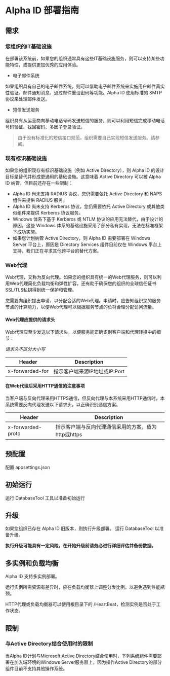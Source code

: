 # Alpha ID 部署指南

## 需求

### 您组织的IT基础设施

在部署该系统前，如果您的组织通常具有这些IT基础设施服务，则可以支持某些功能特性，或提供更加优秀的应用体验。

* 电子邮件系统

如果组织具有自己的电子邮件系统，则可以借助电子邮件系统来实施用户邮件真实性验证、邮件通知消息、通过邮件重设密码等功能。Alpha ID 使用标准的 SMTP 协议来处理邮件发送。

* 短信发送服务

组织具有从运营商向移动电话号码发送短信的服务，则可以利用短信完成移动电话号码验证、找回密码、多因子登录验证。

> 由于没有标准化的短信接口规范，组织需要自己实现短信发送服务。请参阅。

### 现有标识基础设施

如果您的组织现存有标识基础设施（例如 Active Directory），则 Alpha ID 的设计目标是替代并形成更通用的基础设施。这意味着 Active Directory 可以被 Alpha ID 纳管，但目前还存在一些限制：

* Alpha ID 尚未支持 RADIUS 协议，您仍需要依托 Active Directory 和 NAPS 组件来提供 RADIUS 服务。
* Alpha ID 尚未支持 Kerberos 协议，您仍需要依托 Active Directory 或其他类似组件来提供 Kerberos 协议服务。
* Windows 体系下基于 Kerberos 或 NTLM 协议的应用无法替代，由于设计的原因，这些 Windows 体系的基础设施采用了部分私有实现，无法在标准框架下成功实施。
* 如果您计划纳管 Active Directory，则 Alpha ID 需要部署在 Windows Server 平台上，原因是 Directory Services 组件目前仅在 Windows 平台上支持，我们正在寻求其他跨平台的替代方案。

### Web代理

Web代理，又称为反向代理。如果您的组织具有统一的Web代理服务，则可以利用Web代理简化负载均衡和弹性扩容，还有助于确保您的组织的全球信任证书SSL/TLS私钥得到统一保护和管理。

您需要向组织提出申请，以分配合适的Web代理。申请时，应告知组织您的服务节点的计算能力，以便Web代理可以根据服务节点的负荷合理分配访问流量。

#### Web代理应提供的请求头

Web代理应至少发送以下请求头，以便服务能正确识别客户端和代理转换中的细节：

*请求头不区分大小写*

|Header|Description|
|---|---|
|x-forwarded-for|指示客户端来源IP地址或IP:Port|

#### 在Web代理后采用HTTP通信的注意事项

当客户端与反向代理采用HTTPS通信，但反向代理与本系统采用HTTP通信时，本系统需要反向代理发送以下请求头，以正确识别通信方案。

|Header|Description|
|---|---|
|x-forwarded-proto|指示客户端与反向代理通信采用的方案，值为http或https|

## 预配置

配置 appsettings.json

## 初始运行

运行 DatabaseTool 工具以准备初始运行

## 升级

如果您组织已存在 Alpha ID 旧版本，则执行升级部署。
运行 DatabaseTool 以准备升级。

**执行升级可能具有一定风险，在开始升级前请务必进行详细评估并备份数据。**

## 多实例和负载均衡

Alpha ID 支持多实例部署。

运行实例所需资源有差异时，应在负载均衡器上调整分发比例，以避免遇到性能瓶颈。

HTTP代理或负载均衡器可以使用根目录下的 /HeartBeat，检测实例是否处于工作状态。

## 限制

### 与Active Directory结合使用时的限制

当Alpha ID计划与Microsoft Active Directory结合使用时，下列系统组件需要部署在加入域环境的Windows Server服务器上，因为操作Active Directory的部分组件目前不支持其他操作系统。
